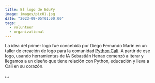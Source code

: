 ```yaml
---
title: El logo de EduPy
image: images/pic01.jpg
date: "2023-09-05T01:00:00"
tags:
  - volunteer
  - organizational
---
```


La idea del primer logo fue concebida por Diego Fernando Marín en un taller de creación de logo para la comunidad [Python Cali](). A partir de ese logo, usando herramientas de IA Sebastián Henao comenzó a iterar y llegamos a un diseño que tiene relación con Python, educación y lleva a Cali en su corazón.

[.](/images/pic01.jpg)
[.](/images/pic02.jpg)